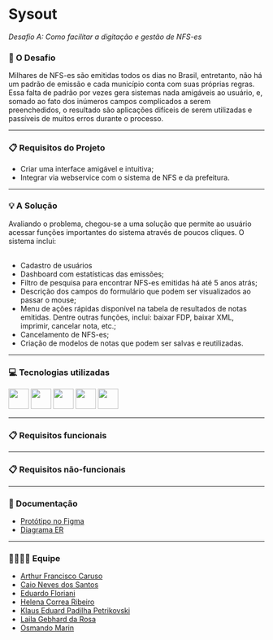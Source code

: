 # Sysout
<em>Desafio A: Como facilitar a digitação e gestão de NFS-es</em>

<h3>💎 O Desafio</h3>
Milhares de NFS-es são emitidas todos os dias no Brasil, entretanto, não há um padrão de emissão e cada município conta com suas próprias regras. Essa falta de padrão por vezes gera sistemas nada amigáveis ao usuário, e, somado ao fato dos inúmeros campos complicados a serem preenchedidos, o resultado são aplicações difíceis de serem utilizadas e passíveis de muitos erros durante o processo. 
<hr>
<h3>📋 Requisitos do Projeto</h3>
<ul>
<li> Criar uma interface amigável e intuitiva;</li>
<li> Integrar via webservice com o sistema de NFS e da prefeitura.</li>
</ul>
<hr>
<h3>💡 A Solução</h3>
Avaliando o problema, chegou-se a uma solução que permite ao usuário acessar funções importantes do sistema através de poucos cliques. O sistema inclui:<br><br>
<ul>
<li>Cadastro de usuários</li>
<li>Dashboard com estatísticas das emissões;</li>
<li>Filtro de pesquisa para encontrar NFS-es emitidas há até 5 anos atrás;</li>
<li>Descrição dos campos do formulário que podem ser visualizados ao passar o mouse;</li>
<li>Menu de ações rápidas disponível na tabela de resultados de notas emitidas. Dentre outras funções, inclui: baixar FDP, baixar XML, imprimir, cancelar nota, etc.;</li>
<li>Cancelamento de NFS-es;
<li>Criação de modelos de notas que podem ser salvas e reutilizadas.</li>

</ul>
<hr>
<h3>💻 Tecnologias utilizadas</h3>
<img width="40rem" src="https://cdn.jsdelivr.net/gh/devicons/devicon/icons/spring/spring-original.svg" />
<img width="40rem" src="https://cdn.jsdelivr.net/gh/devicons/devicon/icons/javascript/javascript-original.svg" /> 
<img width="40rem" src="https://cdn.jsdelivr.net/gh/devicons/devicon/icons/html5/html5-original.svg" />
<img width="40rem" src="https://cdn.jsdelivr.net/gh/devicons/devicon/icons/css3/css3-original.svg" />
<img width="40rem" src="https://cdn.jsdelivr.net/gh/devicons/devicon/icons/bootstrap/bootstrap-original.svg"/>

<hr>
<h3>📋 Requisitos funcionais</h3>
<hr>
<h3>📋 Requisitos não-funcionais</h3>
<hr>
<h3>📝 Documentação</h3>
<ul>
<li><a href="https://www.figma.com/file/h7WoPGD4lhNZ64LhpSSd4o/Sysout---NFS-e?node-id=0%3A1&t=5dvv7afDRAPFWi8T-1">Protótipo no Figma<a/></li>
<li><a href="https://raw.githubusercontent.com/more-devs-2-blu/sysout/main/docs/Entity_Relationship_Diagram.svg">Diagrama ER<a/></li>
</ul>
<hr>
<h3>👨‍💻👩‍💻 Equipe</h3>
<ul>
  <li><a href="https://www.linkedin.com/in/arthur-caruso/">Arthur Francisco Caruso<a/></li>
  <li><a href="https://www.linkedin.com/in/caio-neves-dos-santos-a1a1a8185/">Caio Neves dos Santos<a/></li>
  <li><a href="https://www.linkedin.com/in/eduardofloriani/">Eduardo Floriani<a/></li>
  <li><a href="https://www.linkedin.com/in/helena-correa-ribeiro-b48132144/">Helena Correa Ribeiro<a/></li>
  <li><a href="https://www.linkedin.com/in/klaus-petrikovski/">Klaus Eduard Padilha Petrikovski<a/></li>
  <li><a href="https://www.linkedin.com/in/laila-gebhard/">Laila Gebhard da Rosa<a/></li>
  <li><a href="https://www.linkedin.com/in/osmando-marin-336b87237/">Osmando Marin<a/></li>
</ul>
  


